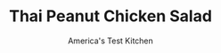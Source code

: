 ---
layout: ../../layouts/MarkdownPostLayout.astro
title: Thai Peanut Chicken Salad
author: America's Test Kitchen
pubDate: 2023-03-15
description: "Back off the mayo and bump up the seasonings for chicken salads with a creative spin."
image_url: https://res.cloudinary.com/hksqkdlah/image/upload/ar_1:1,c_fill,dpr_2.0,f_auto,fl_lossy.progressive.strip_profile,g_faces:auto,q_auto:low,w_344/5980_sfs-jj07-opn-4c-thaichickensalad-3
tags: ["Main Courses","Thai","Chicken","Salads"]
calories: 2387
protein: 43
carbohydrates: 2
fats: 
fiber: 
ingredients: ["1/2 cup, mayonnaise","1/4 cup, chopped fresh cilantro leaves","2 tablespoons, peanut butter","1 tablespoon, soy sauce","1 tablespoon, lime juice","2 teaspoons, grated fresh ginger","1 , red bell pepper, seeded and sliced thin","1 - 2 , jalapeno chiles, seeded and minced","5 cups, cooked boneless, skinless chicken breast"]
serves: 6
time: "15 minutes"
instructions: ["Combine mayonnaise, cilantro, peanut butter, soy sauce, lime juice, ginger, bell pepper, and jalapeno in large bowl. Add chicken and toss until coated. Season with salt and pepper. Serve or cover and refrigerate for up to 2 days."]
nutrition: ["709 mg Potassium","427 mg Phosphorus","14 mg Calcium","66 mg Magnesium","344 mg Sodium","1 mg Zinc","22 g Fat","18 mg Niacin (B3)","6 g Monounsaturated","10 g Polyunsaturated","17 mg Vitamin C","144 mg Cholesterol","3 g Saturated","28 µg Folate (food)","1 g Sugars","3 µg Vitamin K","156 g Water","2 g Carbs","28 µg Folate equivalent (total)","43 g Protein","1 mg Vitamin E","1 mg Vitamin B6","32 µg Vitamin A","397 kcal Energy","2387 calories"]
notes: "Serve wrapped in lavash bread or a tortilla. Use more or less jalapeno as desired."
---